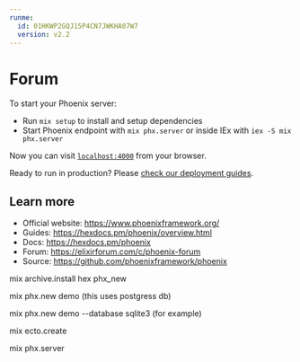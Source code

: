 ```yaml
---
runme:
  id: 01HKWP2GQJ15P4CN7JWKHA07W7
  version: v2.2
---
```


# Forum

To start your Phoenix server:

* Run `mix setup` to install and setup dependencies
* Start Phoenix endpoint with `mix phx.server` or inside IEx with `iex -S mix phx.server`

Now you can visit [`localhost:4000`](http://localhost:4000) from your browser.

Ready to run in production? Please [check our deployment guides](https://hexdocs.pm/phoenix/deployment.html).

## Learn more

* Official website: https://www.phoenixframework.org/
* Guides: https://hexdocs.pm/phoenix/overview.html
* Docs: https://hexdocs.pm/phoenix
* Forum: https://elixirforum.com/c/phoenix-forum
* Source: https://github.com/phoenixframework/phoenix

<!-- Install  phoenix -->
mix archive.install hex phx_new
<!-- create a new project -->
mix phx.new demo (this uses postgress db)
<!-- create a new project and specify your db -->
mix phx.new demo --database sqlite3 (for example)
<!-- run the command to setup the db -->
mix ecto.create
<!-- to run the server -->
mix phx.server 
